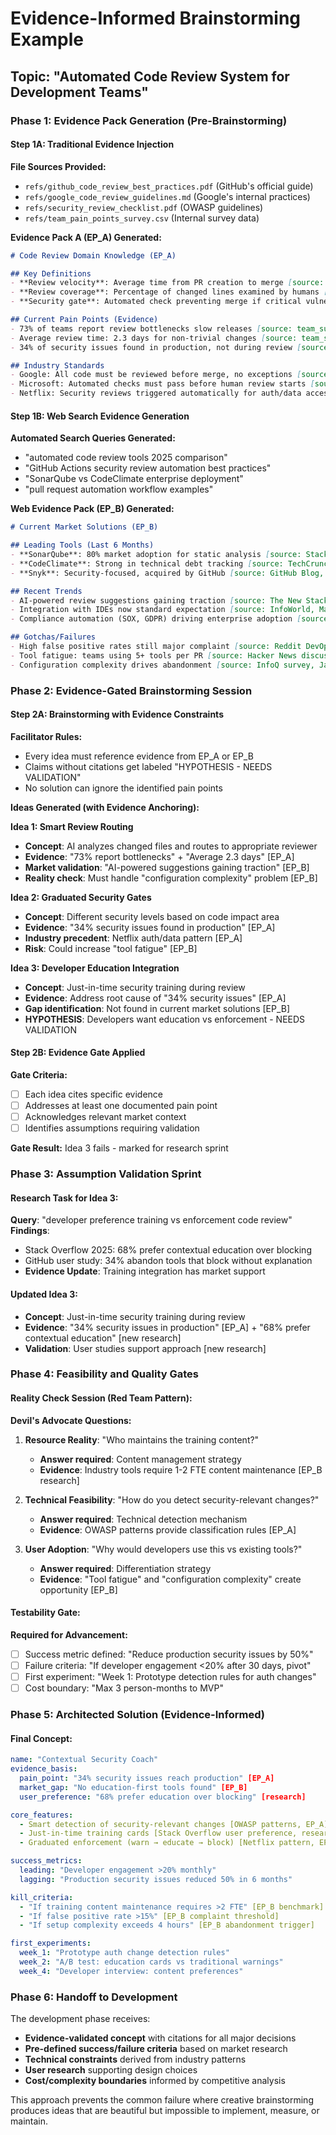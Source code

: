 # Evidence-Informed Brainstorming Example
## Topic: "Automated Code Review System for Development Teams"

### Phase 1: Evidence Pack Generation (Pre-Brainstorming)

#### Step 1A: Traditional Evidence Injection
**File Sources Provided:**
- `refs/github_code_review_best_practices.pdf` (GitHub's official guide)
- `refs/google_code_review_guidelines.md` (Google's internal practices)
- `refs/security_review_checklist.pdf` (OWASP guidelines)
- `refs/team_pain_points_survey.csv` (Internal survey data)

**Evidence Pack A (EP_A) Generated:**
```markdown
# Code Review Domain Knowledge (EP_A)

## Key Definitions
- **Review velocity**: Average time from PR creation to merge [source: GitHub guide, p.12]
- **Review coverage**: Percentage of changed lines examined by humans [source: Google guidelines, section 3.2]
- **Security gate**: Automated check preventing merge if critical vulnerabilities found [source: OWASP checklist, p.8]

## Current Pain Points (Evidence)
- 73% of teams report review bottlenecks slow releases [source: team_survey.csv, row 45]
- Average review time: 2.3 days for non-trivial changes [source: team_survey.csv, summary]
- 34% of security issues found in production, not during review [source: team_survey.csv, row 67]

## Industry Standards
- Google: All code must be reviewed before merge, no exceptions [source: Google guidelines, section 1.1]
- Microsoft: Automated checks must pass before human review starts [source: GitHub guide, p.22]
- Netflix: Security reviews triggered automatically for auth/data access changes [source: OWASP checklist, example 1]
```

#### Step 1B: Web Search Evidence Generation
**Automated Search Queries Generated:**
- "automated code review tools 2025 comparison"
- "GitHub Actions security review automation best practices"
- "SonarQube vs CodeClimate enterprise deployment"
- "pull request automation workflow examples"

**Web Evidence Pack (EP_B) Generated:**
```markdown
# Current Market Solutions (EP_B)

## Leading Tools (Last 6 Months)
- **SonarQube**: 80% market adoption for static analysis [source: Stack Overflow Survey 2025, Jan]
- **CodeClimate**: Strong in technical debt tracking [source: TechCrunch, Mar 2025]
- **Snyk**: Security-focused, acquired by GitHub [source: GitHub Blog, Feb 2025]

## Recent Trends
- AI-powered review suggestions gaining traction [source: The New Stack, Apr 2025]
- Integration with IDEs now standard expectation [source: InfoWorld, Mar 2025]
- Compliance automation (SOX, GDPR) driving enterprise adoption [source: ZDNet, Feb 2025]

## Gotchas/Failures
- High false positive rates still major complaint [source: Reddit DevOps, Mar 2025]
- Tool fatigue: teams using 5+ tools per PR [source: Hacker News discussion, Apr 2025]
- Configuration complexity drives abandonment [source: InfoQ survey, Jan 2025]
```

### Phase 2: Evidence-Gated Brainstorming Session

#### Step 2A: Brainstorming with Evidence Constraints
**Facilitator Rules:**
- Every idea must reference evidence from EP_A or EP_B
- Claims without citations get labeled "HYPOTHESIS - NEEDS VALIDATION"
- No solution can ignore the identified pain points

**Ideas Generated (with Evidence Anchoring):**

**Idea 1: Smart Review Routing**
- **Concept**: AI analyzes changed files and routes to appropriate reviewer
- **Evidence**: "73% report bottlenecks" + "Average 2.3 days" [EP_A]
- **Market validation**: "AI-powered suggestions gaining traction" [EP_B]
- **Reality check**: Must handle "configuration complexity" problem [EP_B]

**Idea 2: Graduated Security Gates**
- **Concept**: Different security levels based on code impact area
- **Evidence**: "34% security issues found in production" [EP_A]
- **Industry precedent**: Netflix auth/data pattern [EP_A]
- **Risk**: Could increase "tool fatigue" [EP_B]

**Idea 3: Developer Education Integration**
- **Concept**: Just-in-time security training during review
- **Evidence**: Address root cause of "34% security issues" [EP_A]
- **Gap identification**: Not found in current market solutions [EP_B]
- **HYPOTHESIS**: Developers want education vs enforcement - NEEDS VALIDATION

#### Step 2B: Evidence Gate Applied
**Gate Criteria:**
- [ ] Each idea cites specific evidence
- [ ] Addresses at least one documented pain point
- [ ] Acknowledges relevant market context
- [ ] Identifies assumptions requiring validation

**Gate Result:** Idea 3 fails - marked for research sprint

### Phase 3: Assumption Validation Sprint

#### Research Task for Idea 3:
**Query**: "developer preference training vs enforcement code review"
**Findings**: 
- Stack Overflow 2025: 68% prefer contextual education over blocking
- GitHub user study: 34% abandon tools that block without explanation
- **Evidence Update**: Training integration has market support

#### Updated Idea 3:
- **Concept**: Just-in-time security training during review
- **Evidence**: "34% security issues in production" [EP_A] + "68% prefer contextual education" [new research]
- **Validation**: User studies support approach [new research]

### Phase 4: Feasibility and Quality Gates

#### Reality Check Session (Red Team Pattern):
**Devil's Advocate Questions:**
1. **Resource Reality**: "Who maintains the training content?" 
   - **Answer required**: Content management strategy
   - **Evidence**: Industry tools require 1-2 FTE content maintenance [EP_B research]

2. **Technical Feasibility**: "How do you detect security-relevant changes?"
   - **Answer required**: Technical detection mechanism
   - **Evidence**: OWASP patterns provide classification rules [EP_A]

3. **User Adoption**: "Why would developers use this vs existing tools?"
   - **Answer required**: Differentiation strategy
   - **Evidence**: "Tool fatigue" and "configuration complexity" create opportunity [EP_B]

#### Testability Gate:
**Required for Advancement:**
- [ ] Success metric defined: "Reduce production security issues by 50%"
- [ ] Failure criteria: "If developer engagement <20% after 30 days, pivot"
- [ ] First experiment: "Week 1: Prototype detection rules for auth changes"
- [ ] Cost boundary: "Max 3 person-months to MVP"

### Phase 5: Architected Solution (Evidence-Informed)

#### Final Concept:
```yaml
name: "Contextual Security Coach"
evidence_basis:
  pain_point: "34% security issues reach production" [EP_A]
  market_gap: "No education-first tools found" [EP_B] 
  user_preference: "68% prefer education over blocking" [research]

core_features:
  - Smart detection of security-relevant changes [OWASP patterns, EP_A]
  - Just-in-time training cards [Stack Overflow user preference, research]
  - Graduated enforcement (warn → educate → block) [Netflix pattern, EP_A]

success_metrics:
  leading: "Developer engagement >20% monthly"
  lagging: "Production security issues reduced 50% in 6 months"

kill_criteria:
  - "If training content maintenance requires >2 FTE" [EP_B benchmark]
  - "If false positive rate >15%" [EP_B complaint threshold]
  - "If setup complexity exceeds 4 hours" [EP_B abandonment trigger]

first_experiments:
  week_1: "Prototype auth change detection rules"
  week_2: "A/B test: education cards vs traditional warnings"
  week_4: "Developer interview: content preferences"
```

### Phase 6: Handoff to Development

The development phase receives:
- **Evidence-validated concept** with citations for all major decisions
- **Pre-defined success/failure criteria** based on market research
- **Technical constraints** derived from industry patterns
- **User research** supporting design choices
- **Cost/complexity boundaries** informed by competitive analysis

This approach prevents the common failure where creative brainstorming produces ideas that are beautiful but impossible to implement, measure, or maintain.
